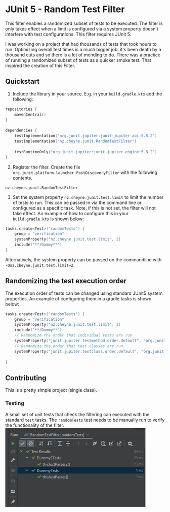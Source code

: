 # JUnit 5 - Random Test Filter

This filter enables a randomized subset of tests to be executed. The filter is only takes effect when a limit is 
configured via a system property doesn't interfere with test configurations. This filter requires JUnit 5.

I was working on a project that had thousands of tests that took hours to run. Optimizing overall test times is a much
bigger job, it's been death by a thousand cuts and so there is a lot of mending to do. There was a practice of running a 
randomized subset of tests as a quicker smoke test. That inspired the creation of this Filter.

## Quickstart

1. Include the library in your source. E.g. in your `build.gradle.kts` add the following:
```kotlin
repositories {
    mavenCentral()
}

dependencies {
    testImplementation("org.junit.jupiter:junit-jupiter-api:5.8.2")
    testImplementation("nz.cheyne.junit.RandomTestFilter")
    
    testRuntimeOnly("org.junit.jupiter:junit-jupiter-engine:5.8.2")
}
```
2. Register the filter. Create the file `org.junit.platform.launcher.PostDiscoveryFilter` with the following contents.
```
nz.cheyne.junit.RandomTestFilter
```
3. Set the system property `nz.cheyne.junit.test.limit` to limit the number of tests to run. This can be passed in via
the command line or configured as a specific task. Note, if this is not set, the filter will not take effect. An example
of how to configure this in your `build.gradle.kts` is shown below:
```kotlin
tasks.create<Test>("randomTests") {
    group = "verification"
    systemProperty("nz.cheyne.junit.test.limit", 2)
    include("**/Dummy**")
}
```
Alternatively, the system property can be passed on the commandline with `-Dnz.cheyne.junit.test.limit=2`.

## Randomizing the test execution order

The execution order of tests can be changed using standard JUnit5 system properties. An example of configuring them in 
a gradle tasks is shown below:
```kotlin
tasks.create<Test>("randomTests") {
    group = "verification"
    systemProperty("nz.cheyne.junit.test.limit", 2)
    include("**/Dummy**")
    // Randomize the order that individual tests are run
    systemProperty("junit.jupiter.testmethod.order.default", "org.junit.jupiter.api.MethodOrderer\$Random")
    // Randomize the order that test classes are run.
    systemProperty("junit.jupiter.testclass.order.default", "org.junit.jupiter.api.ClassOrderer\$Random")
 
}
```

## Contributing

This is a pretty simple project (single class). 

### Testing

A small set of unit tests that check the filtering can executed with the standard `test` tasks. The `randomTests` test
needs to be manually run to verify the functionality of the filter.
![](documentation/images/twoTestsAtRandom.png)
